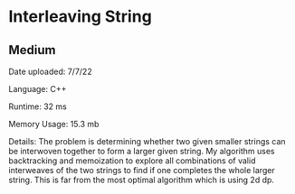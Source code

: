 
# Interleaving String

## Medium

Date uploaded: 7/7/22

Language: C++

Runtime: 32 ms

Memory Usage: 15.3 mb

Details: The problem is determining whether two given smaller strings can be interwoven together to form a larger given string. My algorithm uses backtracking and memoization to explore all combinations of valid interweaves of the two strings to find if one completes the whole larger string. This is far from the most optimal algorithm which is using 2d dp.

